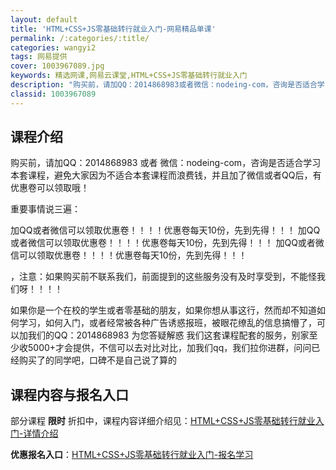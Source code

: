 ```yaml
---
layout: default
title: 'HTML+CSS+JS零基础转行就业入门-网易精品单课'
permalink: /:categories/:title/
categories: wangyi2
tags: 网易提供
cover: 1003967089.jpg
keywords: 精选网课,网易云课堂,HTML+CSS+JS零基础转行就业入门
description: "购买前，请加QQ：2014868983或者微信：nodeing-com，咨询是否适合学习本套课程，避免大家因为不适合本套课程而浪费钱，并且加了微信或者QQ后，有优惠卷可以领取哦！重要事情说三"
classid: 1003967089
---
```


## 课程介绍

购买前，请加QQ：2014868983 或者 微信：nodeing-com，咨询是否适合学习本套课程，避免大家因为不适合本套课程而浪费钱，并且加了微信或者QQ后，有优惠卷可以领取哦！

重要事情说三遍：

加QQ或者微信可以领取优惠卷！！！！优惠卷每天10份，先到先得！！！
加QQ或者微信可以领取优惠卷！！！！优惠卷每天10份，先到先得！！！
加QQ或者微信可以领取优惠卷！！！！优惠卷每天10份，先到先得！！！

，注意：如果购买前不联系我们，前面提到的这些服务没有及时享受到，不能怪我们呀！！！！

如果你是一个在校的学生或者零基础的朋友，如果你想从事这行，然而却不知道如何学习，如何入门，或者经常被各种广告诱惑报班，被眼花缭乱的信息搞懵了，可以加我们的QQ：2014868983  为您答疑解惑
我们这套课程配套的服务，别家至少收5000+才会提供，不信可以去对比对比，加我们qq，我们拉你进群，问问已经购买了的同学吧，口碑不是自己说了算的

## 课程内容与报名入口

部分课程 **限时** 折扣中，课程内容详细介绍见：[HTML+CSS+JS零基础转行就业入门-详情介绍](https://study.163.com/course/introduction/1003967089.htm?share=1&shareId=1025206652&utm_campaign=share&utm_medium=iphoneShare&utm_source=&utm_u=1025206652)

**优惠报名入口**：[HTML+CSS+JS零基础转行就业入门-报名学习](https://study.163.com/course/introduction/1003967089.htm?share=1&shareId=1025206652&utm_campaign=share&utm_medium=iphoneShare&utm_source=&utm_u=1025206652)

